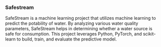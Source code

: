 ### Safestream

SafeStream is a machine learning project that utilizes machine learning to predict the potability of water. By analyzing various water quality parameters, SafeStream helps in determining whether a water source is safe for consumption. This project leverages Python, PyTorch, and scikit-learn to build, train, and evaluate the predictive model.

